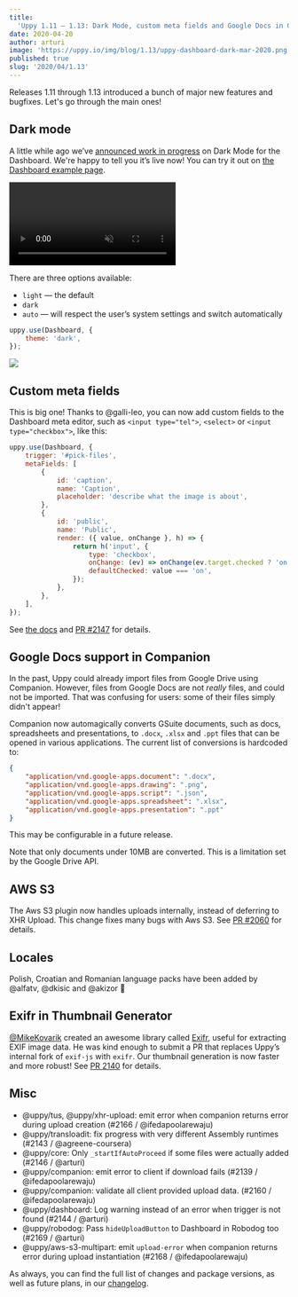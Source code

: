 ```yaml
---
title:
  'Uppy 1.11 — 1.13: Dark Mode, custom meta fields and Google Docs in Companion'
date: 2020-04-20
author: arturi
image: 'https://uppy.io/img/blog/1.13/uppy-dashboard-dark-mar-2020.png'
published: true
slug: '2020/04/1.13'
---
```


Releases 1.11 through 1.13 introduced a bunch of major new features and
bugfixes. Let's go through the main ones!

## Dark mode

A little while ago we’ve
[announced work in progress](https://mobile.twitter.com/uppy_io/status/1221070643543838721)
on Dark Mode for the Dashboard. We're happy to tell you it’s live now! You can
try it out on [the Dashboard example page](/examples/dashboard/).

<video alt="Demo video showing Uppy Dark Mode" muted autoplay loop>
  <source src="/img/blog/1.13/dark-mode-auto.webm" type="video/webm" />
  <source src="/img/blog/1.13/dark-mode-auto.mp4" type="video/mp4" />
</video>

There are three options available:

- `light` — the default
- `dark`
- `auto` — will respect the user’s system settings and switch automatically

```js
uppy.use(Dashboard, {
	theme: 'dark',
});
```

![](/img/blog/1.13/uppy-dashboard-dark-mar-2020.png)

<!--truncate-->

## Custom meta fields

This is big one! Thanks to @galli-leo, you can now add custom fields to the
Dashboard meta editor, such as `<input type="tel">`, `<select>` or
`<input type="checkbox">`, like this:

```js
uppy.use(Dashboard, {
	trigger: '#pick-files',
	metaFields: [
		{
			id: 'caption',
			name: 'Caption',
			placeholder: 'describe what the image is about',
		},
		{
			id: 'public',
			name: 'Public',
			render: ({ value, onChange }, h) => {
				return h('input', {
					type: 'checkbox',
					onChange: (ev) => onChange(ev.target.checked ? 'on' : 'off'),
					defaultChecked: value === 'on',
				});
			},
		},
	],
});
```

See [the docs](/docs/dashboard/#metaFields) and
[PR #2147](https://github.com/transloadit/uppy/pull/2147) for details.

## Google Docs support in Companion

In the past, Uppy could already import files from Google Drive using Companion.
However, files from Google Docs are not _really_ files, and could not be
imported. That was confusing for users: some of their files simply didn't
appear!

Companion now automagically converts GSuite documents, such as docs,
spreadsheets and presentations, to `.docx`, `.xlsx` and `.ppt` files that can be
opened in various applications. The current list of conversions is hardcoded to:

```json
{
	"application/vnd.google-apps.document": ".docx",
	"application/vnd.google-apps.drawing": ".png",
	"application/vnd.google-apps.script": ".json",
	"application/vnd.google-apps.spreadsheet": ".xlsx",
	"application/vnd.google-apps.presentation": ".ppt"
}
```

This may be configurable in a future release.

Note that only documents under 10MB are converted. This is a limitation set by
the Google Drive API.

## AWS S3

The Aws S3 plugin now handles uploads internally, instead of deferring to XHR
Upload. This change fixes many bugs with Aws S3. See
[PR #2060](https://github.com/transloadit/uppy/pull/2147) for details.

## Locales

Polish, Croatian and Romanian language packs have been added by @alfatv, @dkisic
and @akizor :tada:

## Exifr in Thumbnail Generator

[@MikeKovarik](https://github.com/MikeKovarik) created an awesome library called
[Exifr](https://github.com/MikeKovarik/exifr), useful for extracting EXIF image
data. He was kind enough to submit a PR that replaces Uppy’s internal fork of
`exif-js` with `exifr`. Our thumbnail generation is now faster and more robust!
See [PR 2140](https://github.com/transloadit/uppy/pull/2140) for details.

## Misc

- @uppy/tus, @uppy/xhr-upload: emit error when companion returns error during
  upload creation (#2166 / @ifedapoolarewaju)
- @uppy/transloadit: fix progress with very different Assembly runtimes (#2143 /
  @agreene-coursera)
- @uppy/core: Only `_startIfAutoProceed` if some files were actually added
  (#2146 / @arturi)
- @uppy/companion: emit error to client if download fails (#2139 /
  @ifedapoolarewaju)
- @uppy/companion: validate all client provided upload data. (#2160 /
  @ifedapoolarewaju)
- @uppy/dashboard: Log warning instead of an error when trigger is not found
  (#2144 / @arturi)
- @uppy/robodog: Pass `hideUploadButton` to Dashboard in Robodog too (#2169 /
  @arturi)
- @uppy/aws-s3-multipart: emit `upload-error` when companion returns error
  during upload instantiation (#2168 / @ifedapoolarewaju)

As always, you can find the full list of changes and package versions, as well
as future plans, in our
[changelog](https://github.com/transloadit/uppy/blob/master/CHANGELOG.md).

